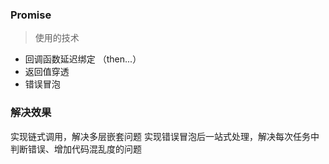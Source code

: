 ### Promise
> 使用的技术
- 回调函数延迟绑定 （then...）
- 返回值穿透
- 错误冒泡


### 解决效果
实现链式调用，解决多层嵌套问题
实现错误冒泡后一站式处理，解决每次任务中判断错误、增加代码混乱度的问题